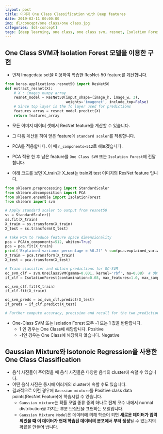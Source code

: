 ```yaml
---
layout: post
title: 이미지 One Class Classification with Deep features
date: 2019-02-11 00:00:00
img: dl/concept/one class/one class.jpg
categories: [dl-concept] 
tags: [deep learning, one class, one class svm, resnet, Isolation Forest, Gaussian Mixture] # add tag
---
```


## One Class SVM과 Isolation Forest 모델을 이용한 구현

+ 먼저 Imagedata set을 이용하여 학습한 ResNet-50 feature를 계산합니다.

```python
from keras.applications.resnet50 import ResNet50
def extract_resnet(X):  
    # X : images numpy array
    resnet_model = ResNet50(input_shape=(image_h, image_w, 3), 
							weights='imagenet', include_top=False)  
	# Since top layer is the fc layer used for predictions
    features_array = resnet_model.predict(X)
    return features_array
```

+ 모든 이미지 데이터 셋에서 ResNet feature를 계산할 수 있습니다.
+ 그 다음 계산을 하여 얻은 feature에 `standard scaler`를 적용합니다.
+ PCA를 적용합니다. 이 때 `n_components=512`로 해보겠습니다.
+ PCA 적용 한 후 남은 feature를 `One Class SVM` 또는 `Isolation Forest`에 전달합니다.

+ 아래 코드를 보면 X_train과 X_test는 train과 test 이미지의 ResNet feature 입니다.

```python
from sklearn.preprocessing import StandardScaler
from sklearn.decomposition import PCA
from sklearn.ensemble import IsolationForest
from sklearn import svm

# Apply standard scaler to output from resnet50
ss = StandardScaler()
ss.fit(X_train)
X_train = ss.transform(X_train)
X_test = ss.transform(X_test)

# Take PCA to reduce feature space dimensionality
pca = PCA(n_components=512, whiten=True)
pca = pca.fit(X_train)
print('Explained variance percentage = %0.2f' % sum(pca.explained_variance_ratio_))
X_train = pca.transform(X_train)
X_test = pca.transform(X_test)

# Train classifier and obtain predictions for OC-SVM
oc_svm_clf = svm.OneClassSVM(gamma=0.001, kernel='rbf', nu=0.08)  # Obtained using grid search
if_clf = IsolationForest(contamination=0.08, max_features=1.0, max_samples=1.0, n_estimators=40)  # Obtained using grid search

oc_svm_clf.fit(X_train)
if_clf.fit(X_train)

oc_svm_preds = oc_svm_clf.predict(X_test)
if_preds = if_clf.predict(X_test)

# Further compute accuracy, precision and recall for the two predictions sets obtained
```

+ One-Class SVM 또는 Isolation Forest 모두 -1 또는 1 값을 반환합니다.
	+ 1 인 경우는 One Class에 해당합니다. Positive
	+ -1인 경우는 One Class에 해당하지 않습니다. Negative

## Gaussian Mixture와 Isotonoic Regression을 사용한 One Class Classification

+ 음식 사진들이 주어졌을 때 음식 사진들은 다양한 음식의 cluster에 속할 수 있습니다.
+ 어떤 음식 사진은 동시에 여러개의 cluster에 속할 수도 있습니다.
+ 결과적으로 이런 경우에 `Gaussian mixture`를 Positive class data points(ResNet Feature)에 학습시킬 수 있습니다.
	+ `Gaussian mixture`는 확률 모델 종류 중의 하나로 전체 모수 내에서 normal distribution을 가지는 부분 모집단을 표현하는 모델입니다.
	+ `Gaussian Mixture Model`은 데이터에 의해 학습이 되면 **새로운 데이터가 입력 되었을 때 이 데이터가 현재 학습된 데이터의 분포에서 부터 생성**될 수 있는지의 확률을 만들어 냅니다.
